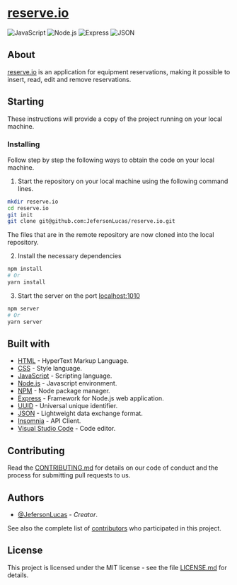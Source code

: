 # [reserve.io](https://github.com/JefersonLucas/reserve.io)

![JavaScript](https://img.shields.io/badge/-JavaScript-21262d?fff&style=flat-square&logo=javascript)
![Node.js](https://img.shields.io/badge/-Node.js-21262d?style=flat-square&logo=node.js&logoColor=509941)
![Express](https://img.shields.io/badge/-Express-21262d?style=flat-square&logo=express)
![JSON](https://img.shields.io/badge/-JSON-21262d?style=flat-square&logo=json&logoColor=gray)

## About

[reserve.io](https://github.com/JefersonLucas/reserve.io) is an application for equipment reservations, making it possible to insert, read, edit and remove reservations.

## Starting

These instructions will provide a copy of the project running on your local machine.

### Installing

Follow step by step the following ways to obtain the code on your local machine.

1. Start the repository on your local machine using the following command lines.

```bash
mkdir reserve.io
cd reserve.io
git init
git clone git@github.com:JefersonLucas/reserve.io.git
```

The files that are in the remote repository are now cloned into the local repository.

2. Install the necessary dependencies

```bash
npm install
# Or
yarn install
```

3. Start the server on the port [localhost:1010](http://localhost:1010/api)

```bash
npm server
# Or
yarn server
```

## Built with

- [HTML](https://developer.mozilla.org/pt-BR/docs/Web/HTML) - HyperText Markup Language.
- [CSS](https://developer.mozilla.org/pt-BR/docs/Web/CSS) - Style language.
- [JavaScript](https://developer.mozilla.org/pt-BR/docs/Web/javascript) - Scripting language.
- [Node.js](https://nodejs.org/en/) - Javascript environment.
- [NPM](https://www.npmjs.com/) - Node package manager.
- [Express](https://expressjs.com/) - Framework for Node.js web application.
- [UUID](https://www.npmjs.com/package/uuid) - Universal unique identifier.
- [JSON](https://www.json.org/) - Lightweight data exchange format.
- [Insomnia](https://insomnia.rest/) - API Client.
- [Visual Studio Code](https://code.visualstudio.com/) - Code editor.

## Contributing

Read the [CONTRIBUTING.md](https://github.com/JefersonLucas/reserve.io/blob/master/CONTRIBUTING.md) for details on our code of conduct and the process for submitting pull requests to us.

## Authors

- [@JefersonLucas](https://github.com/JefersonLucas) - _Creator_.

See also the complete list of [contributors](https://github.com/JefersonLucas/reserve.io/contributors) who participated in this project.

## License

This project is licensed under the MIT license - see the file [LICENSE.md](https://github.com/JefersonLucas/reserve.io/blob/master/LICENSE.md) for details.
